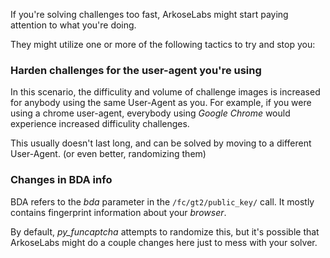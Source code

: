 If you're solving challenges too fast, ArkoseLabs might start paying attention to what you're doing.

They might utilize one or more of the following tactics to try and stop you:
 
### Harden challenges for the user-agent you're using
In this scenario, the difficulity and volume of challenge images is increased for anybody using the same User-Agent as you.
For example, if you were using a chrome user-agent, everybody using *Google Chrome* would experience increased difficulity challenges.

This usually doesn't last long, and can be solved by moving to a different User-Agent. (or even better, randomizing them)


### Changes in BDA info
BDA refers to the *bda* parameter in the `/fc/gt2/public_key/` call. It mostly contains fingerprint information about your *browser*.

By default, *py_funcaptcha* attempts to randomize this, but it's possible that ArkoseLabs might do a couple changes here just to mess with your solver.
